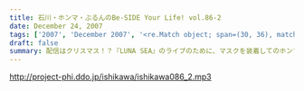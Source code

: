 ```yaml
---
title: 石川・ホンマ・ぶるんのBe-SIDE Your Life! vol.86-2
date: December 24, 2007
tags: ['2007', 'December 2007', '<re.Match object; span=(30, 36), match='vol.86'>']
draft: false
summary: 配信はクリスマス！？『LUNA SEA』のライブのために、マスクを装着してのホンマさん・・・なんでも徹底的な風邪予防のためなんだとか！！意外とこういう人に限って本番に発熱するもんです。さてさて・・・NAMAE
---
```


http://project-phi.ddo.jp/ishikawa/ishikawa086_2.mp3
